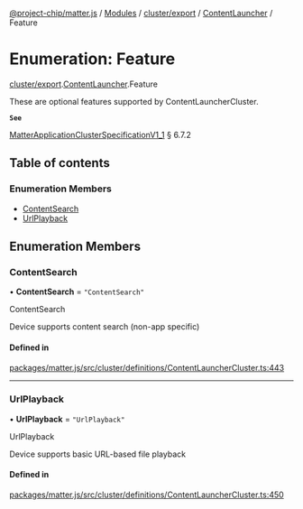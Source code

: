 [@project-chip/matter.js](../README.md) / [Modules](../modules.md) / [cluster/export](../modules/cluster_export.md) / [ContentLauncher](../modules/cluster_export.ContentLauncher.md) / Feature

# Enumeration: Feature

[cluster/export](../modules/cluster_export.md).[ContentLauncher](../modules/cluster_export.ContentLauncher.md).Feature

These are optional features supported by ContentLauncherCluster.

**`See`**

[MatterApplicationClusterSpecificationV1_1](../interfaces/spec_export.MatterApplicationClusterSpecificationV1_1.md) § 6.7.2

## Table of contents

### Enumeration Members

- [ContentSearch](cluster_export.ContentLauncher.Feature.md#contentsearch)
- [UrlPlayback](cluster_export.ContentLauncher.Feature.md#urlplayback)

## Enumeration Members

### ContentSearch

• **ContentSearch** = ``"ContentSearch"``

ContentSearch

Device supports content search (non-app specific)

#### Defined in

[packages/matter.js/src/cluster/definitions/ContentLauncherCluster.ts:443](https://github.com/project-chip/matter.js/blob/ac2c2688/packages/matter.js/src/cluster/definitions/ContentLauncherCluster.ts#L443)

___

### UrlPlayback

• **UrlPlayback** = ``"UrlPlayback"``

UrlPlayback

Device supports basic URL-based file playback

#### Defined in

[packages/matter.js/src/cluster/definitions/ContentLauncherCluster.ts:450](https://github.com/project-chip/matter.js/blob/ac2c2688/packages/matter.js/src/cluster/definitions/ContentLauncherCluster.ts#L450)
